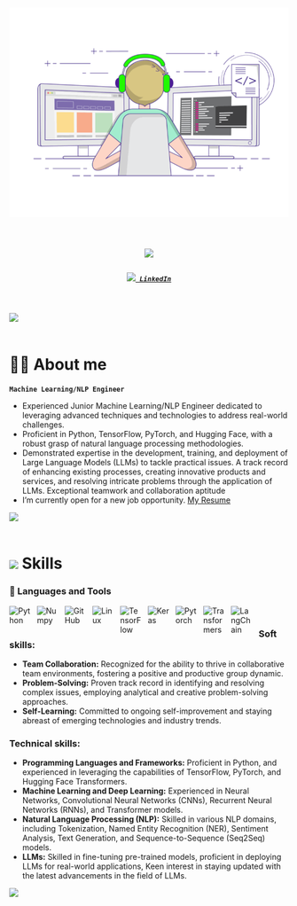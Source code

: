 <h1 align="center">
    <a href="https://git.io/typing-svg">
    <img src="https://raw.githubusercontent.com/devSouvik/devSouvik/master/gif3.gif">
    </a>
</h1>

<h1 align="center">
  <a href="https://git.io/typing-svg">
    <img src="https://readme-typing-svg.herokuapp.com/?lines=Hello,+There!+👋;This+is+Ahmed+Eldokmak..;Nice+to+meet+you!&center=true&size=30">
  </a>
</h1>

<h5 align="center">
  <code><a href="https://www.linkedin.com/in/ahmed-eldokmak-7350a81b2/" title="LinkedIn Profile"><img width="30" src="https://static.vecteezy.com/system/resources/previews/018/930/587/original/linkedin-logo-linkedin-icon-transparent-free-png.png"> LinkedIn</a></code>
</h5>
<br>

<img src="https://user-images.githubusercontent.com/73097560/115834477-dbab4500-a447-11eb-908a-139a6edaec5c.gif"><br><br>
# 🏄‍♂️ About me

**`Machine Learning/NLP Engineer`**

- Experienced Junior Machine Learning/NLP Engineer dedicated to leveraging advanced techniques and technologies to address real-world challenges.
- Proficient in Python, TensorFlow, PyTorch, and Hugging Face, with a robust grasp of natural language processing methodologies. 
- Demonstrated expertise in the development, training, and deployment of Large Language Models (LLMs) to tackle practical issues. A track record of enhancing existing processes, creating innovative products and services, and resolving intricate problems through the application of LLMs. Exceptional teamwork and collaboration aptitude
- I’m currently open for a new job opportunity. [My Resume](https://drive.google.com/drive/folders/1TKNbrLDFsr9a1HZhZMiV3FsdoTJgcZvz?usp=sharing)


<img src="https://user-images.githubusercontent.com/73097560/115834477-dbab4500-a447-11eb-908a-139a6edaec5c.gif"><br><br>
# <img src="https://media2.giphy.com/media/QssGEmpkyEOhBCb7e1/giphy.gif?cid=ecf05e47a0n3gi1bfqntqmob8g9aid1oyj2wr3ds3mg700bl&rid=giphy.gif" width ="25"><b> Skills</b>

### 🧰 Languages and Tools
<img align="left" alt="Python" width="40px" style="padding-right:10px;" src="https://cdn.jsdelivr.net/gh/devicons/devicon/icons/python/python-plain.svg" />
<img align="left" alt="Numpy" width="40px" style="padding-right:10px;" src="https://user-images.githubusercontent.com/67586773/105040771-43887300-5a88-11eb-9f01-bee100b9ef22.png" />
<img align="left" alt="GitHub" width="40px" style="padding-right:10px;" src="https://cdn.jsdelivr.net/gh/devicons/devicon/icons/github/github-original.svg" />
<img align="left" alt="Linux" width="40px" style="padding-right:10px;" src="https://cdn.jsdelivr.net/gh/devicons/devicon/icons/linux/linux-original.svg" />
<img align="left" alt="TensorFlow" width="40px" style="padding-right:10px;" src="https://avatars.githubusercontent.com/u/15658638?s=280&v=4" />
<img align="left" alt="Keras" width="40px" style="padding-right:10px;" src="https://upload.wikimedia.org/wikipedia/commons/thumb/a/ae/Keras_logo.svg/1200px-Keras_logo.svg.png" />
<img align="left" alt="Pytorch" width="40px" style="padding-right:10px;" src="https://pytorch.org/assets/images/pytorch-logo.png" />
<img align="left" alt="Transformers" width="40px" style="padding-right:10px;" src="https://editor.analyticsvidhya.com/uploads/6350167a2c0590affeba7880ebeb46a115d863972d8ba.png" />
<img align="left" alt="LangChain" width="40px" style="padding-right:10px;" src="https://avatars.githubusercontent.com/u/126733545?s=200&v=4" />
<br />



### Soft skills:
* **Team Collaboration:** Recognized for the ability to thrive in collaborative team environments, fostering a positive and productive group dynamic.
* **Problem-Solving:** Proven track record in identifying and resolving complex issues, employing analytical and creative problem-solving approaches.
* **Self-Learning:** Committed to ongoing self-improvement and staying abreast of emerging technologies and industry trends.

### Technical skills:
* **Programming Languages and Frameworks:** Proficient in Python, and experienced in leveraging the capabilities of TensorFlow, PyTorch, and Hugging Face Transformers.
* **Machine Learning and Deep Learning:** Experienced in Neural Networks, Convolutional Neural Networks (CNNs), Recurrent Neural Networks (RNNs), and Transformer models.
* **Natural Language Processing (NLP):** Skilled in various NLP domains, including Tokenization, Named Entity Recognition (NER), Sentiment Analysis, Text Generation, and Sequence-to-Sequence (Seq2Seq) models.
* **LLMs:** Skilled in fine-tuning pre-trained models, proficient in deploying LLMs for real-world applications, Keen interest in staying updated with the latest advancements in the field of LLMs.

<img src="https://user-images.githubusercontent.com/73097560/115834477-dbab4500-a447-11eb-908a-139a6edaec5c.gif"><br><br>

<!---
<details>
 <summary><h3>👨‍💻 Ahmed's Journey</h3></summary>
-->
